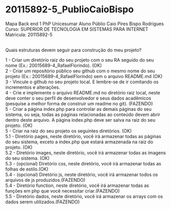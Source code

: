 # 20115892-5_PublioCaioBispo
 Mapa Back end 1 PhP Unicesumar Aluno Públio Caio Pires Bispo Rodrigues<br>
 Curso: SUPERIOR DE TECNOLOGIA EM SISTEMAS PARA INTERNET<br>
 Matricula: 20115892-5<br><br>


Quais estruturas devem seguir para construção do meu projeto?<br>
 
1 - Criar um diretório raiz do seu projeto com o seu RA seguido do seu nome (Ex.: 20015689-4_RafaelFlorindo). (OK)<br>
2 - Criar um repositório público seu github com o mesmo nome do seu projeto  (Ex.: 20015689-4_RafaelFlorindo) sem o arquivo README.md (OK)<br>
3 - Vincule o github no seu projeto local. E lembre-se de ir comitando os incrementos e alterações.<br>
4 - Crie e implemente o arquivo README.md no diretório raiz local, neste deve conter o seu perfil de desenvolvedor e seus dados acadêmicos (pesquise a melhor forma de construir um readme no git). (FAZENDO)<br>
5 -  Criar a página index.php para controlar as demais páginas do seu sistema, ou seja, todas as páginas relacionadas ao conteúdo devem abrir dentro deste arquivo. A página index.php deve ser salva na raiz do seu projeto. (OK)<br>
5 - Criar na raiz do seu projeto os seguintes diretórios. (OK)<br>
5.1 - Diretório pages, neste diretório, você irá armazenar todas as páginas do seu sistema, exceto a index.php que estará armazenada na raiz do projeto. (OK)<br>
5.2 - Diretório images, neste diretório, você irá armazenar todas as imagens do seu sistema. (OK)<br>
5.3 - (opcional) Diretório css, neste diretório, você irá armazenar todas as folhas de estilo.(OK)<br>
5.4 - (opcional) Diretório js, neste diretório, você irá armazenar todos os arquivos de js produzidos.(FAZENDO)<br>
5.4 - Diretório function, neste diretório, você irá armazenar todas as funções em php que você necessitar criar.(FAZENDO)<br>
5.5 - Diretório dados, neste diretório, você irá armazenar os arrays com os dados  serem utilizados.(FAZENDO)<br>